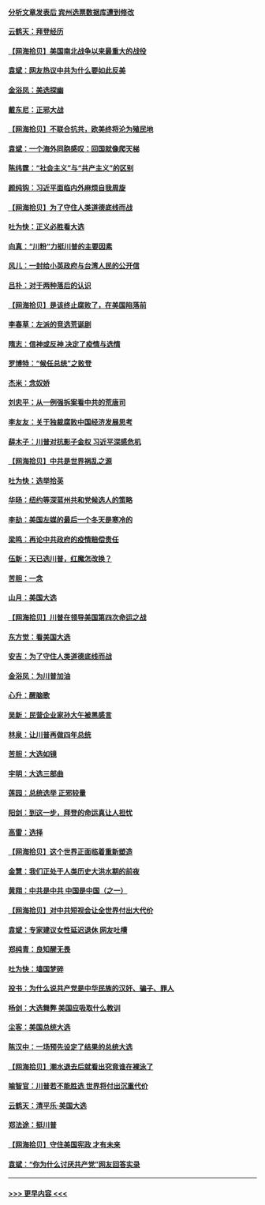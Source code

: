 #### [分析文章发表后 宾州选票数据库遭到修改](../pages/nsc993/n12568105.md?t=11231002) 
#### [云鹤天：拜登经历](../pages/nsc993/n12567294.md?t=11231002) 
#### [【网海拾贝】美国南北战争以来最重大的战役](../pages/nsc993/n12567247.md?t=11231002) 
#### [袁斌：网友热议中共为什么要如此反美](../pages/nsc993/n12567162.md?t=11231002) 
#### [金浴凤：美选探幽](../pages/nsc993/n12567147.md?t=11231002) 
#### [戴东尼：正邪大战](../pages/nsc993/n12567033.md?t=11231002) 
#### [【网海拾贝】不联合抗共，欧美终将沦为殖民地](../pages/nsc993/n12565068.md?t=11231002) 
#### [袁斌：一个海外同胞感叹：回国就像爬天梯](../pages/nsc993/n12564986.md?t=11231002) 
#### [陈纬霆：“社会主义”与“共产主义”的区别](../pages/nsc993/n12562417.md?t=11231002) 
#### [颜纯钩：习近平面临内外麻烦自我周旋](../pages/nsc993/n12563356.md?t=11231002) 
#### [【网海拾贝】为了守住人类道德底线而战](../pages/nsc993/n12562542.md?t=11231002) 
#### [吐为快：正义必胜看大选](../pages/nsc993/n12561967.md?t=11231002) 
#### [向真：“川粉”力挺川普的主要因素](../pages/nsc993/n12560774.md?t=11231002) 
#### [风儿：一封给小英政府与台湾人民的公开信](../pages/nsc993/n12560581.md?t=11231002) 
#### [吕朴：对于两种落后的认识](../pages/nsc993/n12560492.md?t=11231002) 
#### [【网海拾贝】是该终止腐败了，在美国陷落前](../pages/nsc993/n12559936.md?t=11231002) 
#### [李春草：左派的竞选荒诞剧](../pages/nsc993/n12558380.md?t=11231002) 
#### [隋志：信神或反神 决定了疫情与选情](../pages/nsc993/n12558255.md?t=11231002) 
#### [罗博特：“候任总统”之败登](../pages/nsc993/n12558189.md?t=11231002) 
#### [杰米：念奴娇](../pages/nsc993/n12558174.md?t=11231002) 
#### [刘忠平：从一例强拆案看中共的荒唐司](../pages/nsc993/n12558036.md?t=11231002) 
#### [李友友：关于独裁腐败中国经济发展思考](../pages/nsc993/n12558004.md?t=11231002) 
#### [薛木子：川普对抗影子金权 习近平深感危机](../pages/nsc993/n12557342.md?t=11231002) 
#### [【网海拾贝】中共是世界祸乱之源](../pages/nsc993/n12555353.md?t=11231002) 
#### [吐为快：选举拾英](../pages/nsc993/n12555041.md?t=11231002) 
#### [华旸：纽约等深蓝州共和党候选人的策略](../pages/nsc993/n12554309.md?t=11231002) 
#### [李劼：美国左媒的最后一个冬天是寒冷的](../pages/nsc993/n12552947.md?t=11231002) 
#### [梁鸣：再论中共政府的疫情赔偿责任](../pages/nsc993/n12553012.md?t=11231002) 
#### [伍新：天已选川普，红魔怎改换？](../pages/nsc993/n12552970.md?t=11231002) 
#### [苦胆：一念](../pages/nsc993/n12552957.md?t=11231002) 
#### [山月：美国大选](../pages/nsc993/n12552446.md?t=11231002) 
#### [【网海拾贝】川普在领导美国第四次命运之战](../pages/nsc993/n12551973.md?t=11231002) 
#### [东方觉：看美国大选](../pages/nsc993/n12551647.md?t=11231002) 
#### [安吉：为了守住人类道德底线而战](../pages/nsc993/n12551111.md?t=11231002) 
#### [金浴凤：为川普加油](../pages/nsc993/n12551085.md?t=11231002) 
#### [心升：醒脑歌](../pages/nsc993/n12550984.md?t=11231002) 
#### [吴新：民营企业家孙大午被黑感言](../pages/nsc993/n12550656.md?t=11231002) 
#### [林泉：让川普再做四年总统](../pages/nsc993/n12550640.md?t=11231002) 
#### [苦胆：大选如镜](../pages/nsc993/n12550630.md?t=11231002) 
#### [宇明：大选三部曲](../pages/nsc993/n12550603.md?t=11231002) 
#### [莲园：总统选举 正邪较量](../pages/nsc993/n12550594.md?t=11231002) 
#### [阳剑：到这一步，拜登的命运真让人担忧](../pages/nsc993/n12549093.md?t=11231002) 
#### [高雷：选择](../pages/nsc993/n12549087.md?t=11231002) 
#### [【网海拾贝】这个世界正面临着重新塑造](../pages/nsc993/n12548326.md?t=11231002) 
#### [金慧：我们正处于人类历史大洪水期的前夜](../pages/nsc993/n12547914.md?t=11231002) 
#### [黄翔：中共是中共 中国是中国（之一）](../pages/nsc993/n12547576.md?t=11231002) 
#### [【网海拾贝】对中共短视会让全世界付出大代价](../pages/nsc993/n12546043.md?t=11231002) 
#### [袁斌：专家建议女性延迟退休 网友吐槽](../pages/nsc993/n12545424.md?t=11231002) 
#### [郑纯青：良知醒无畏](../pages/nsc993/n12545394.md?t=11231002) 
#### [吐为快：墙国梦碎](../pages/nsc993/n12545309.md?t=11231002) 
#### [投书：为什么说共产党是中华民族的汉奸、骗子、罪人](../pages/nsc993/n12545089.md?t=11231002) 
#### [杨剑：大选舞弊 美国应吸取什么教训](../pages/nsc993/n12543937.md?t=11231002) 
#### [尘客：美国总统大选](../pages/nsc993/n12543828.md?t=11231002) 
#### [陈汉中：一场预先设定了结果的总统大选](../pages/nsc993/n12543564.md?t=11231002) 
#### [【网海拾贝】潮水退去后就看出究竟谁在裸泳了](../pages/nsc993/n12543321.md?t=11231002) 
#### [喻智官：川普若不能胜选 世界将付出沉重代价](../pages/nsc993/n12541352.md?t=11231002) 
#### [云鹤天：清平乐‧美国大选](../pages/nsc993/n12540916.md?t=11231002) 
#### [郑法途：挺川普](../pages/nsc993/n12540898.md?t=11231002) 
#### [【网海拾贝】守住美国宪政 才有未来](../pages/nsc993/n12540423.md?t=11231002) 
#### [袁斌：“你为什么讨厌共产党”网友回答实录](../pages/nsc993/n12540208.md?t=11231002) 

----
#### [ >>> 更早内容 <<< ](../indexes/nsc993-earlier.md)
